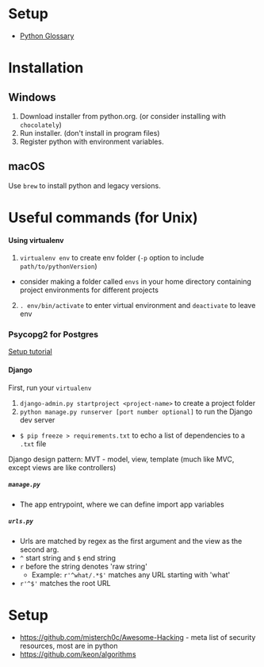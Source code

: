 # Setup
- [Python Glossary](https://github.com/zacanger/doc/blob/master/python-glossary.md)

# Installation
## Windows
1. Download installer from python.org. (or consider installing with `chocolately`)
2. Run installer. (don't install in program files)
3. Register python with environment variables.

## macOS
Use `brew` to install python and legacy versions.


# Useful commands (for Unix)

#### Using virtualenv
1. `virtualenv env` to create env folder (`-p` option to include `path/to/pythonVersion`)
  - consider making a folder called `envs` in your home directory containing project environments for different projects
2. `. env/bin/activate` to enter virtual environment and `deactivate` to leave env

### Psycopg2 for Postgres
[Setup tutorial](https://wiki.postgresql.org/wiki/Psycopg2_Tutorial)

#### Django
First, run your `virtualenv`

1. `django-admin.py startproject <project-name>` to create a project folder
2. `python manage.py runserver [port number optional]` to run the Django dev server

- `$ pip freeze > requirements.txt` to echo a list of dependencies to a `.txt` file

Django design pattern: MVT - model, view, template (much like MVC, except views are like controllers)

##### `manage.py`
- The app entrypoint, where we can define import app variables

##### `urls.py`
- Urls are matched by regex as the first argument and the view as the second arg.
- `^` start string and `$` end string
- `r` before the string denotes 'raw string'
  - Example: `r'^what/.*$'` matches any URL starting with 'what'
- `r'^$'` matches the root URL

# Setup

- https://github.com/misterch0c/Awesome-Hacking - meta list of security resources, most are in python
- https://github.com/keon/algorithms
